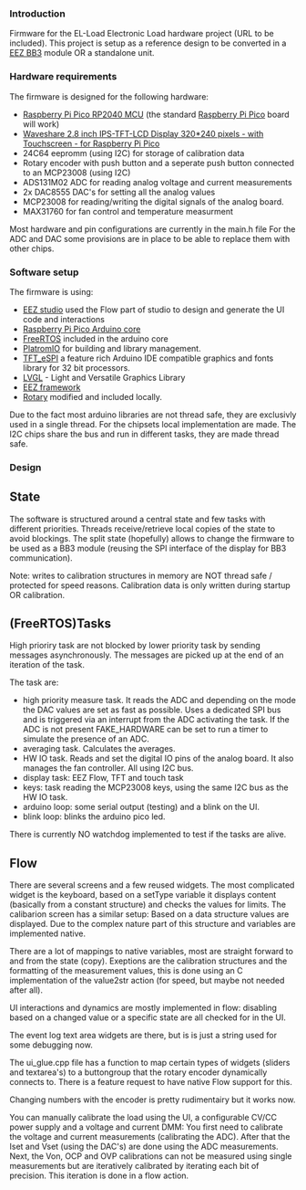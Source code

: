 <!--
  SPDX-FileCopyrightText: 2023 Jan Nieuwstad <jan.sources@nieuwstad.net>
  SPDX-License-Identifier: GPL-3.0-or-later
-->

### Introduction

Firmware for the EL-Load Electronic Load hardware project (URL to be included). This project is setup as a reference design to be converted in a [EEZ BB3](https://github.com/eez-open/modular-psu) module OR a standalone unit.

### Hardware requirements

The firmware is designed for the following hardware:
-  [Raspberry Pi Pico RP2040 MCU](https://www.raspberrypi.com/documentation/microcontrollers/rp2040.html) (the standard [Raspberry Pi Pico](https://www.raspberrypi.com/documentation/microcontrollers/raspberry-pi-pico.html) board will work)
-  [Waveshare 2.8 inch IPS-TFT-LCD Display 320*240 pixels - with Touchscreen - for Raspberry Pi Pico](https://www.waveshare.com/wiki/Pico-ResTouch-LCD-2.8)
-  24C64 eepromm (using I2C) for storage of calibration data
-  Rotary encoder with push button and a seperate push button connected to an MCP23008 (using I2C)
-  ADS131M02 ADC for reading analog voltage and current measurements
-  2x DAC8555 DAC's for setting all the analog values 
-  MCP23008 for reading/writing the digital signals of the analog board.
-  MAX31760 for fan control and temperature measurment

Most hardware and pin configurations are currently in the main.h file
For the ADC and DAC some provisions are in place to be able to replace them with other chips.

### Software setup

The firmware is using:
- [EEZ studio](https://www.envox.eu/studio/studio-introduction/) used the Flow part of studio to design and generate the UI code and interactions
- [Raspberry Pi Pico Arduino core](https://github.com/earlephilhower/arduino-pico)
- [FreeRTOS](https://www.freertos.orghttps://www.freertos.org) included in the arduino core
- [PlatromIO](https://platformio.org) for building and library management.
- [TFT_eSPI](https://github.com/Bodmer/TFT_eSPI) a feature rich Arduino IDE compatible graphics and fonts library for 32 bit processors.
- [LVGL](https://lvgl.io) - Light and Versatile Graphics Library
- [EEZ framework](https://github.com/eez-open/eez-framework)
- [Rotary](https://github.com/brianlow/Rotary.git) modified and included locally.

Due to the fact most arduino libraries are not thread safe, they are exclusivly used in a single thread.
For the chipsets local implementation are made. The I2C chips share the bus and run in different tasks, they are made thread safe.

### Design

## State
The software is structured around a central state and few tasks with different priorities. Threads receive/retrieve local copies of the state to avoid blockings. The split state (hopefully) allows to change the firmware to be used as a BB3 module (reusing the SPI interface of the display for BB3 communication).

Note: writes to calibration structures in memory are NOT thread safe / protected for speed reasons. Calibration data is only written during startup OR calibration.


## (FreeRTOS)Tasks
High prioriry task are not blocked by lower priority task by sending messages asynchronously. The messages are picked up at the end of an iteration of the task.

The task are:
- high priority measure task. It reads the ADC and depending on the mode the DAC values are set as fast as possible. Uses a dedicated SPI bus and is triggered via an interrupt from the ADC activating the task. If the ADC is not present FAKE_HARDWARE can be set to run a timer to simulate the presence of an ADC.
- averaging task. Calculates the averages.
- HW IO task. Reads and set the digital IO pins of the analog board. It also manages the fan controller. All using I2C bus.
- display task: EEZ Flow, TFT and touch task
- keys: task reading the MCP23008 keys, using the same I2C bus as the HW IO task.
- arduino loop: some serial output (testing) and a blink on the UI.
- blink loop: blinks the arduino pico led.

There is currently NO watchdog implemented to test if the tasks are alive.

## Flow

There are several screens and a few reused widgets. The most complicated widget is the keyboard, based on a setType variable it displays content (basically from a constant structure) and checks the values for limits. The calibarion screen has a similar setup: Based on a data structure values are displayed. Due to the complex nature part of this structure and variables are implemented native.

There are a lot of mappings to native variables, most are straight forward to and from the state (copy). Exeptions are the calibration structures and the formatting of the measurement values, this is done using an C implementation of the value2str action (for speed, but maybe not needed after all).

UI interactions and dynamics are mostly implemented in flow: disabling based on a changed value or a specific state are all checked for in the UI.

The event log text area widgets are there, but is is just a string used for some debugging now.

The ui_glue.cpp file has a function to map certain types of widgets (sliders and textarea's) to a buttongroup that the rotary encoder dynamically connects to. There is a feature request to have native Flow support for this.

Changing numbers with the encoder is pretty rudimentairy but it works now.

You can manually calibrate the load using the UI, a configurable CV/CC power supply and a voltage and current DMM: You first need to calibrate the voltage and current measurements (calibrating the ADC). After that the Iset and Vset (using the DAC's) are done using the ADC measurements. Next, the Von, OCP and OVP calibrations can not be measured using single measurements but are iteratively calibrated by iterating each bit of precision. This iteration is done in a flow action.
